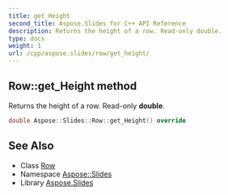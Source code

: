 ```yaml
---
title: get_Height
second_title: Aspose.Slides for C++ API Reference
description: Returns the height of a row. Read-only double.
type: docs
weight: 1
url: /cpp/aspose.slides/row/get_height/
---
```

## Row::get_Height method


Returns the height of a row. Read-only **double**.

```cpp
double Aspose::Slides::Row::get_Height() override
```

## See Also

* Class [Row](../)
* Namespace [Aspose::Slides](../../)
* Library [Aspose.Slides](../../../)

